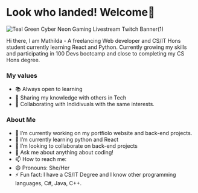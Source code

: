 #  Look who landed! Welcome🔮
![Teal Green Cyber Neon Gaming Livestream Twitch Banner(1)](https://user-images.githubusercontent.com/61581315/179823280-1edacd49-40e6-47aa-bdc4-b93af9d70a79.png)

Hi there, I am Mathilda - A freelancing Web developer  and CS/IT Hons student currently learning React and Python. Currently growing my skills and participating in 100 Devs bootcamp and close to completing my CS Hons degree.



### My values
- 📚 Always open to learning
- 🔮 Sharing my knowledge with others in Tech
- 🙌 Collaborating with Indidivuals with the same interests.

### About Me

- 🔭 I’m currently working on my portfiolo website and back-end projects.
- 🌱 I’m currently learning python and React
- 👯 I’m looking to collaborate on back-end projects
- 💬 Ask me about anything about coding!
- 📫 How to reach me: 
- 😄 Pronouns: She/Her
- ⚡ Fun fact:  I have a CS/IT Degree and I know other programming languages, C#, Java, C++.

